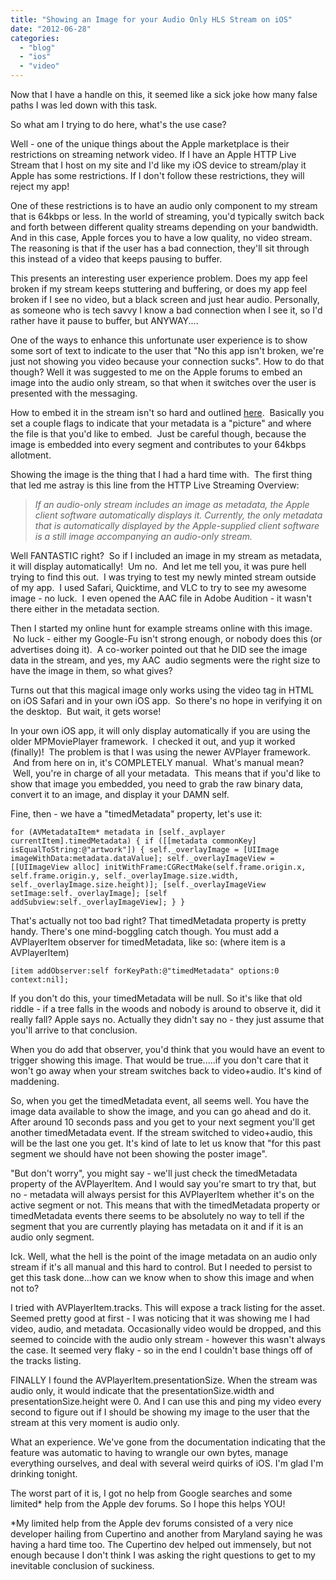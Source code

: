 ```yaml
---
title: "Showing an Image for your Audio Only HLS Stream on iOS"
date: "2012-06-28"
categories:
  - "blog"
  - "ios"
  - "video"
---
```


Now that I have a handle on this, it seemed like a sick joke how many false paths I was led down with this task.

So what am I trying to do here, what's the use case?

Well - one of the unique things about the Apple marketplace is their restrictions on streaming network video. If I have an Apple HTTP Live Stream that I host on my site and I'd like my iOS device to stream/play it Apple has some restrictions. If I don't follow these restrictions, they will reject my app!

One of these restrictions is to have an audio only component to my stream that is 64kbps or less. In the world of streaming, you'd typically switch back and forth between different quality streams depending on your bandwidth. And in this case, Apple forces you to have a low quality, no video stream. The reasoning is that if the user has a bad connection, they'll sit through this instead of a video that keeps pausing to buffer.

This presents an interesting user experience problem. Does my app feel broken if my stream keeps stuttering and buffering, or does my app feel broken if I see no video, but a black screen and just hear audio. Personally, as someone who is tech savvy I know a bad connection when I see it, so I'd rather have it pause to buffer, but ANYWAY....

One of the ways to enhance this unfortunate user experience is to show some sort of text to indicate to the user that "No this app isn't broken, we're just not showing you video because your connection sucks". How to do that though? Well it was suggested to me on the Apple forums to embed an image into the audio only stream, so that when it switches over the user is presented with the messaging.

How to embed it in the stream isn't so hard and outlined [here](http://developer.apple.com/library/ios/#documentation/networkinginternet/conceptual/streamingmediaguide/UsingHTTPLiveStreaming/UsingHTTPLiveStreaming.html#//apple_ref/doc/uid/TP40008332-CH102-SW1).  Basically you set a couple flags to indicate that your metadata is a "picture" and where the file is that you'd like to embed.  Just be careful though, because the image is embedded into every segment and contributes to your 64kbps allotment.

Showing the image is the thing that I had a hard time with.  The first thing that led me astray is this line from the HTTP Live Streaming Overview:

> _If an audio-only stream includes an image as metadata, the Apple client software automatically displays it. Currently, the only metadata that is automatically displayed by the Apple-supplied client software is a still image accompanying an audio-only stream._

Well FANTASTIC right?  So if I included an image in my stream as metadata, it will display automatically!  Um no.  And let me tell you, it was pure hell trying to find this out.  I was trying to test my newly minted stream outside of my app.  I used Safari, Quicktime, and VLC to try to see my awesome image - no luck.  I even opened the AAC file in Adobe Audition - it wasn't there either in the metadata section.

Then I started my online hunt for example streams online with this image.  No luck - either my Google-Fu isn't strong enough, or nobody does this (or advertises doing it).  A co-worker pointed out that he DID see the image data in the stream, and yes, my AAC  audio segments were the right size to have the image in them, so what gives?

Turns out that this magical image only works using the video tag in HTML on iOS Safari and in your own iOS app.  So there's no hope in verifying it on the desktop.  But wait, it gets worse!

In your own iOS app, it will only display automatically if you are using the older MPMoviePlayer framework.  I checked it out, and yup it worked (finally)!  The problem is that I was using the newer AVPlayer framework.  And from here on in, it's COMPLETELY manual.  What's manual mean?  Well, you're in charge of all your metadata.  This means that if you'd like to show that image you embedded, you need to grab the raw binary data, convert it to an image, and display it your DAMN self.

Fine, then - we have a "timedMetadata" property, let's use it:

`for (AVMetadataItem* metadata in [self._avplayer currentItem].timedMetadata) { if ([[metadata commonKey] isEqualToString:@"artwork"]) { self._overlayImage = [UIImage imageWithData:metadata.dataValue]; self._overlayImageView = [[UIImageView alloc] initWithFrame:CGRectMake(self.frame.origin.x, self.frame.origin.y, self._overlayImage.size.width, self._overlayImage.size.height)]; [self._overlayImageView setImage:self._overlayImage]; [self addSubview:self._overlayImageView]; } }`

That's actually not too bad right? That timedMetadata property is pretty handy. There's one mind-boggling catch though. You must add a AVPlayerItem observer for timedMetadata, like so: (where item is a AVPlayerItem)

`[item addObserver:self forKeyPath:@"timedMetadata" options:0 context:nil];`

If you don't do this, your timedMetadata will be null. So it's like that old riddle - if a tree falls in the woods and nobody is around to observe it, did it really fall? Apple says no. Actually they didn't say no - they just assume that you'll arrive to that conclusion.

When you do add that observer, you'd think that you would have an event to trigger showing this image. That would be true.....if you don't care that it won't go away when your stream switches back to video+audio. It's kind of maddening.

So, when you get the timedMetadata event, all seems well. You have the image data available to show the image, and you can go ahead and do it. After around 10 seconds pass and you get to your next segment you'll get another timedMetadata event. If the stream switched to video+audio, this will be the last one you get. It's kind of late to let us know that "for this past segment we should have not been showing the poster image".

"But don't worry", you might say - we'll just check the timedMetadata property of the AVPlayerItem. And I would say you're smart to try that, but no - metadata will always persist for this AVPlayerItem whether it's on the active segment or not. This means that with the timedMetadata property or timedMetadata events there seems to be absolutely no way to tell if the segment that you are currently playing has metadata on it and if it is an audio only segment.

Ick. Well, what the hell is the point of the image metadata on an audio only stream if it's all manual and this hard to control. But I needed to persist to get this task done...how can we know when to show this image and when not to?

I tried with AVPlayerItem.tracks. This will expose a track listing for the asset. Seemed pretty good at first - I was noticing that it was showing me I had video, audio, and metadata. Occasionally video would be dropped, and this seemed to coincide with the audio only stream - however this wasn't always the case. It seemed very flaky - so in the end I couldn't base things off of the tracks listing.

FINALLY I found the AVPlayerItem.presentationSize. When the stream was audio only, it would indicate that the presentationSize.width and presentationSize.height were 0. And I can use this and ping my video every second to figure out if I should be showing my image to the user that the stream at this very moment is audio only.

What an experience. We've gone from the documentation indicating that the feature was automatic to having to wrangle our own bytes, manage everything ourselves, and deal with several weird quirks of iOS. I'm glad I'm drinking tonight.

The worst part of it is, I got no help from Google searches and some limited\* help from the Apple dev forums. So I hope this helps YOU!

\*My limited help from the Apple dev forums consisted of a very nice developer hailing from Cupertino and another from Maryland saying he was having a hard time too. The Cupertino dev helped out immensely, but not enough because I don't think I was asking the right questions to get to my inevitable conclusion of suckiness.
